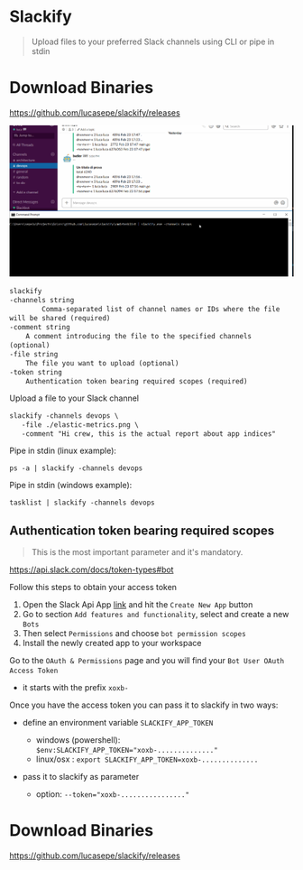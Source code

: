 # Slackify

> Upload files to your preferred Slack channels using CLI or pipe in stdin


# Download Binaries

https://github.com/lucasepe/slackify/releases

![Slackify](./slackify.gif)

```
slackify 
-channels string
        Comma-separated list of channel names or IDs where the file will be shared (required)
-comment string
    A comment introducing the file to the specified channels (optional)
-file string
    The file you want to upload (optional)
-token string
    Authentication token bearing required scopes (required)
```

Upload a file to your Slack channel

```
slackify -channels devops \
   -file ./elastic-metrics.png \
   -comment "Hi crew, this is the actual report about app indices"
```

Pipe in stdin (linux example):
```
ps -a | slackify -channels devops
```

Pipe in stdin (windows example):
```
tasklist | slackify -channels devops
```

## Authentication token bearing required scopes

> This is the most important parameter and it's mandatory.

https://api.slack.com/docs/token-types#bot

Follow this steps to obtain your access token

1. Open the Slack Api App [link](https://api.slack.com/apps) and hit the `Create New App` button
2. Go to section `Add features and functionality`, select and create a new `Bots`
3. Then select `Permissions` and choose `bot permission scopes`
4. Install the newly created app to your workspace

Go to the `OAuth & Permissions` page and you will find your `Bot User OAuth Access Token`

- it starts with the prefix `xoxb-`

Once you have the access token you can pass it to slackify in two ways:

- define an environment variable `SLACKIFY_APP_TOKEN`
  - windows (powershell): `$env:SLACKIFY_APP_TOKEN="xoxb-.............."`
  - linux/osx : `export SLACKIFY_APP_TOKEN=xoxb-..............`

- pass it to slackify as parameter 
  - option: `--token="xoxb-................"`

# Download Binaries

https://github.com/lucasepe/slackify/releases

